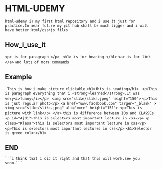 # HTML-UDEMY

```html-udemy is my first html repository and i use it just for practice.In near future my git hub shall be much bigger and i will have better html/css/js files ```
## How_i_use_it

 ```<p> is for paragraph </p> ```
    ```<h1> is for heading </h1>```
    ```<a> is for link </a>```
    ```and lots of more commands```
## Example

``` This is how i make picture clickable```
    ```<h1>this is heading</h1>```
   ``` <p>This is paragraph everything that i <strong>learned</strong>.It was very<i>funny</i></p>```
   ``` <img src="slike/slika.jpeg" height="150">```
    ```<p>This is just regular photo</p>```
   ``` <a href="www.facebook.com" targer="_blank" ><img src="slike/slika.jpeg" alt="more" height="150"> <p>This is picture with link</p> </a> ```
    ```this is difference between IDs and CLASSEs```
    ```<p id="Ajdi">This is selectors most important lecture in css</p>```
    ```<p class="Klasa">this is selectors most important lecture in css</p>```
   ``` <p>This is selectors most important lectures in css</p>```
   ``` <h1>Selector is green color</h1> ```

## END

    ```i think that i did it right and that this will work.see you soon.```